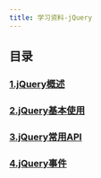 ```yaml
---
title: 学习资料-jQuery
---
```


## 目录

### [1.jQuery概述](1.jQuery概述.html)

### [2.jQuery基本使用](2.jQuery基本使用.html)

### [3.jQuery常用API](3.jQuery常用API.html)

### [4.jQuery事件](4.jQuery事件.html)